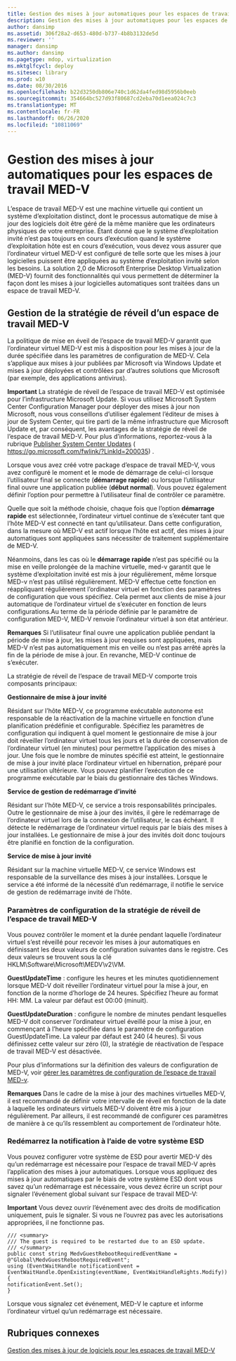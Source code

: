 ```yaml
---
title: Gestion des mises à jour automatiques pour les espaces de travail MED-V
description: Gestion des mises à jour automatiques pour les espaces de travail MED-V
author: dansimp
ms.assetid: 306f28a2-d653-480d-b737-4b8b3132de5d
ms.reviewer: ''
manager: dansimp
ms.author: dansimp
ms.pagetype: mdop, virtualization
ms.mktglfcycl: deploy
ms.sitesec: library
ms.prod: w10
ms.date: 08/30/2016
ms.openlocfilehash: b22d3250db806e740c1d62da4fed98d5956b0eeb
ms.sourcegitcommit: 354664bc527d93f80687cd2eba70d1eea024c7c3
ms.translationtype: MT
ms.contentlocale: fr-FR
ms.lasthandoff: 06/26/2020
ms.locfileid: "10811069"
---
```

# Gestion des mises à jour automatiques pour les espaces de travail MED-V


L’espace de travail MED-V est une machine virtuelle qui contient un système d’exploitation distinct, dont le processus automatique de mise à jour des logiciels doit être géré de la même manière que les ordinateurs physiques de votre entreprise. Étant donné que le système d’exploitation invité n’est pas toujours en cours d’exécution quand le système d’exploitation hôte est en cours d’exécution, vous devez vous assurer que l’ordinateur virtuel MED-V est configuré de telle sorte que les mises à jour logicielles puissent être appliquées au système d’exploitation invité selon les besoins. La solution 2,0 de Microsoft Enterprise Desktop Virtualization (MED-V) fournit des fonctionnalités qui vous permettent de déterminer la façon dont les mises à jour logicielles automatiques sont traitées dans un espace de travail MED-V.

## Gestion de la stratégie de réveil d’un espace de travail MED-V


La politique de mise en éveil de l’espace de travail MED-V garantit que l’ordinateur virtuel MED-V est mis à disposition pour les mises à jour de la durée spécifiée dans les paramètres de configuration de MED-V. Cela s’applique aux mises à jour publiées par Microsoft via Windows Update et mises à jour déployées et contrôlées par d’autres solutions que Microsoft (par exemple, des applications antivirus).

**Important**  La stratégie de réveil de l’espace de travail MED-V est optimisée pour l’infrastructure Microsoft Update. Si vous utilisez Microsoft System Center Configuration Manager pour déployer des mises à jour non Microsoft, nous vous conseillons d’utiliser également l’éditeur de mises à jour de System Center, qui tire parti de la même infrastructure que Microsoft Update et, par conséquent, les avantages de la stratégie de réveil de l’espace de travail MED-V. Pour plus d’informations, reportez-vous à la rubrique [Publisher System Center Updates](https://go.microsoft.com/fwlink/?LinkId=200035) ( https://go.microsoft.com/fwlink/?LinkId=200035) .

 

Lorsque vous avez créé votre package d’espace de travail MED-V, vous avez configuré le moment et le mode de démarrage de celui-ci lorsque l’utilisateur final se connecte (**démarrage rapide**) ou lorsque l’utilisateur final ouvre une application publiée (**début normal**). Vous pouvez également définir l’option pour permettre à l’utilisateur final de contrôler ce paramètre.

Quelle que soit la méthode choisie, chaque fois que l’option **démarrage rapide** est sélectionnée, l’ordinateur virtuel continue de s’exécuter tant que l’hôte MED-V est connecté en tant qu’utilisateur. Dans cette configuration, dans la mesure où MED-V est actif lorsque l’hôte est actif, des mises à jour automatiques sont appliquées sans nécessiter de traitement supplémentaire de MED-V.

Néanmoins, dans les cas où le **démarrage rapide** n’est pas spécifié ou la mise en veille prolongée de la machine virtuelle, med-v garantit que le système d’exploitation invité est mis à jour régulièrement, même lorsque MED-v n’est pas utilisé régulièrement. MED-V effectue cette fonction en réappliquant régulièrement l’ordinateur virtuel en fonction des paramètres de configuration que vous spécifiez. Cela permet aux clients de mise à jour automatique de l’ordinateur virtuel de s’exécuter en fonction de leurs configurations.Au terme de la période définie par le paramètre de configuration MED-V, MED-V renvoie l’ordinateur virtuel à son état antérieur.

**Remarques**  Si l’utilisateur final ouvre une application publiée pendant la période de mise à jour, les mises à jour requises sont appliquées, mais MED-V n’est pas automatiquement mis en veille ou n’est pas arrêté après la fin de la période de mise à jour. En revanche, MED-V continue de s’exécuter.

 

La stratégie de réveil de l’espace de travail MED-V comporte trois composants principaux:

**Gestionnaire de mise à jour invité**

Résidant sur l’hôte MED-V, ce programme exécutable autonome est responsable de la réactivation de la machine virtuelle en fonction d’une planification prédéfinie et configurable. Spécifiez les paramètres de configuration qui indiquent à quel moment le gestionnaire de mise à jour doit réveiller l’ordinateur virtuel tous les jours et la durée de conservation de l’ordinateur virtuel (en minutes) pour permettre l’application des mises à jour. Une fois que le nombre de minutes spécifié est atteint, le gestionnaire de mise à jour invité place l’ordinateur virtuel en hibernation, préparé pour une utilisation ultérieure. Vous pouvez planifier l’exécution de ce programme exécutable par le biais du gestionnaire des tâches Windows.

**Service de gestion de redémarrage d’invité**

Résidant sur l’hôte MED-V, ce service a trois responsabilités principales. Outre le gestionnaire de mise à jour des invités, il gère le redémarrage de l’ordinateur virtuel lors de la connexion de l’utilisateur, le cas échéant. Il détecte le redémarrage de l’ordinateur virtuel requis par le biais des mises à jour installées. Le gestionnaire de mise à jour des invités doit donc toujours être planifié en fonction de la configuration.

**Service de mise à jour invité**

Résidant sur la machine virtuelle MED-V, ce service Windows est responsable de la surveillance des mises à jour installées. Lorsque le service a été informé de la nécessité d’un redémarrage, il notifie le service de gestion de redémarrage invité de l’hôte.

### Paramètres de configuration de la stratégie de réveil de l’espace de travail MED-V

Vous pouvez contrôler le moment et la durée pendant laquelle l’ordinateur virtuel s’est réveillé pour recevoir les mises à jour automatiques en définissant les deux valeurs de configuration suivantes dans le registre. Ces deux valeurs se trouvent sous la clé HKLM\\Software\\Microsoft\\MEDV\\v2\\VM.

**GuestUpdateTime** : configure les heures et les minutes quotidiennement lorsque MED-V doit réveiller l’ordinateur virtuel pour la mise à jour, en fonction de la norme d’horloge de 24 heures. Spécifiez l’heure au format HH: MM. La valeur par défaut est 00:00 (minuit).

**GuestUpdateDuration** : configure le nombre de minutes pendant lesquelles MED-V doit conserver l’ordinateur virtuel éveillé pour la mise à jour, en commençant à l’heure spécifiée dans le paramètre de configuration GuestUpdateTime. La valeur par défaut est 240 (4 heures). Si vous définissez cette valeur sur zéro (0), la stratégie de réactivation de l’espace de travail MED-V est désactivée.

Pour plus d’informations sur la définition des valeurs de configuration de MED-V, voir [gérer les paramètres de configuration de l’espace de travail MED-v](managing-med-v-workspace-configuration-settings.md).

**Remarques**  Dans le cadre de la mise à jour des machines virtuelles MED-V, il est recommandé de définir votre intervalle de réveil en fonction de la date à laquelle les ordinateurs virtuels MED-V doivent être mis à jour régulièrement. Par ailleurs, il est recommandé de configurer ces paramètres de manière à ce qu’ils ressemblent au comportement de l’ordinateur hôte.

 

### Redémarrez la notification à l’aide de votre système ESD

Vous pouvez configurer votre système de ESD pour avertir MED-V dès qu’un redémarrage est nécessaire pour l’espace de travail MED-V après l’application des mises à jour automatiques. Lorsque vous appliquez des mises à jour automatiques par le biais de votre système ESD dont vous savez qu’un redémarrage est nécessaire, vous devez écrire un script pour signaler l’événement global suivant sur l’espace de travail MED-V:

**Important**  Vous devez ouvrir l’événement avec des droits de modification uniquement, puis le signaler. Si vous ne l’ouvrez pas avec les autorisations appropriées, il ne fonctionne pas.

 

``` syntax
/// <summary>
/// The guest is required to be restarted due to an ESD update.
/// </summary>
public const string MedvGuestRebootRequiredEventName = @"Global\MedvGuestRebootRequiredEvent";
using (EventWaitHandle notificationEvent = 
EventWaitHandle.OpenExisting(eventName, EventWaitHandleRights.Modify))
{
notificationEvent.Set();
}
```

Lorsque vous signalez cet événement, MED-V le capture et informe l’ordinateur virtuel qu’un redémarrage est nécessaire.

## Rubriques connexes


[Gestion des mises à jour de logiciels pour les espaces de travail MED-V](managing-software-updates-for-med-v-workspaces.md)

 

 





